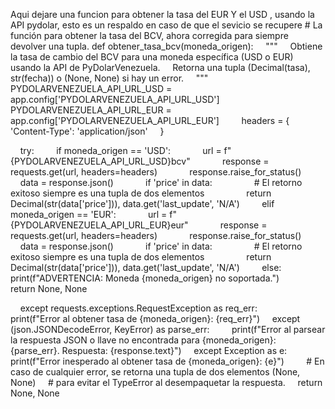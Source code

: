 Aqui dejare una funcion para obtener la tasa del EUR Y el USD , usando la API pydolar, esto es un respaldo en caso de que el sevicio se recupere # La función para obtener la tasa del BCV, ahora corregida para siempre devolver una tupla.
def obtener_tasa_bcv(moneda_origen):
    """
    Obtiene la tasa de cambio del BCV para una moneda específica (USD o EUR)
    usando la API de PyDolarVenezuela.
    Retorna una tupla (Decimal(tasa), str(fecha)) o (None, None) si hay un error.
    """
    PYDOLARVENEZUELA_API_URL_USD = app.config['PYDOLARVENEZUELA_API_URL_USD']
    PYDOLARVENEZUELA_API_URL_EUR = app.config['PYDOLARVENEZUELA_API_URL_EUR']
   
    headers = {
        'Content-Type': 'application/json'
    }

    try:
        if moneda_origen == 'USD':
            url = f"{PYDOLARVENEZUELA_API_URL_USD}bcv"
            response = requests.get(url, headers=headers)
            response.raise_for_status()
            data = response.json()
            if 'price' in data:
                # El retorno exitoso siempre es una tupla de dos elementos
                return Decimal(str(data['price'])), data.get('last_update', 'N/A')
        elif moneda_origen == 'EUR':
            url = f"{PYDOLARVENEZUELA_API_URL_EUR}eur"
            response = requests.get(url, headers=headers)
            response.raise_for_status()
            data = response.json()
            if 'price' in data:
                # El retorno exitoso siempre es una tupla de dos elementos
                return Decimal(str(data['price'])), data.get('last_update', 'N/A')
        else:
            print(f"ADVERTENCIA: Moneda {moneda_origen} no soportada.")
            return None, None

    except requests.exceptions.RequestException as req_err:
        print(f"Error al obtener tasa de {moneda_origen}: {req_err}")
    except (json.JSONDecodeError, KeyError) as parse_err:
        print(f"Error al parsear la respuesta JSON o llave no encontrada para {moneda_origen}: {parse_err}. Respuesta: {response.text}")
    except Exception as e:
        print(f"Error inesperado al obtener tasa de {moneda_origen}: {e}")
   
    # En caso de cualquier error, se retorna una tupla de dos elementos (None, None)
    # para evitar el TypeError al desempaquetar la respuesta.
    return None, None 












